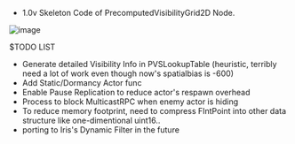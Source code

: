  - 1.0v Skeleton Code of PrecomputedVisibilityGrid2D Node.

![image](https://github.com/user-attachments/assets/384cbad8-1567-4f6f-83cf-5fbe846194a4)


$TODO LIST
- Generate detailed Visibility Info in PVSLookupTable (heuristic, terribly need a lot of work even though now's spatialbias is -600)
- Add Static/Dormancy Actor func
- Enable Pause Replication to reduce actor's respawn overhead
- Process to block MulticastRPC when enemy actor is hiding
- To reduce memory footprint, need to compress FIntPoint into other data structure like one-dimentional uint16..
- porting to Iris's Dynamic Filter in the future
